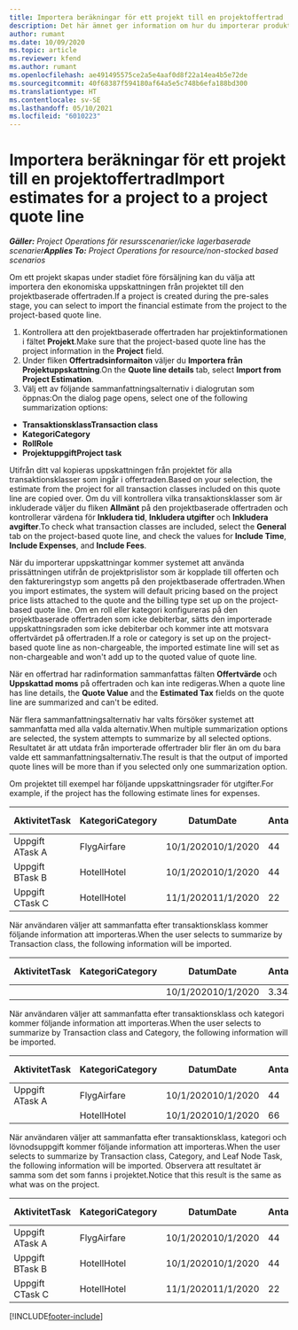 ```yaml
---
title: Importera beräkningar för ett projekt till en projektoffertrad
description: Det här ämnet ger information om hur du importerar produkter från ett projekt till en projektoffertrad.
author: rumant
ms.date: 10/09/2020
ms.topic: article
ms.reviewer: kfend
ms.author: rumant
ms.openlocfilehash: ae491495575ce2a5e4aaf0d8f22a14ea4b5e72de
ms.sourcegitcommit: 40f68387f594180af64a5e5c748b6efa188bd300
ms.translationtype: HT
ms.contentlocale: sv-SE
ms.lasthandoff: 05/10/2021
ms.locfileid: "6010223"
---
```

# <a name="import-estimates-for-a-project-to-a-project-quote-line"></a><span data-ttu-id="58e75-103">Importera beräkningar för ett projekt till en projektoffertrad</span><span class="sxs-lookup"><span data-stu-id="58e75-103">Import estimates for a project to a project quote line</span></span>

<span data-ttu-id="58e75-104">_**Gäller:** Project Operations för resursscenarier/icke lagerbaserade scenarier_</span><span class="sxs-lookup"><span data-stu-id="58e75-104">_**Applies To:** Project Operations for resource/non-stocked based scenarios_</span></span>


<span data-ttu-id="58e75-105">Om ett projekt skapas under stadiet före försäljning kan du välja att importera den ekonomiska uppskattningen från projektet till den projektbaserade offertraden.</span><span class="sxs-lookup"><span data-stu-id="58e75-105">If a project is created during the pre-sales stage, you can select to import the financial estimate from the project to the project-based quote line.</span></span>

1. <span data-ttu-id="58e75-106">Kontrollera att den projektbaserade offertraden har projektinformationen i fältet **Projekt**.</span><span class="sxs-lookup"><span data-stu-id="58e75-106">Make sure that the project-based quote line has the project information in the **Project** field.</span></span>
2. <span data-ttu-id="58e75-107">Under fliken **Offertradsinformaiton** väljer du **Importera från Projektuppskattning**.</span><span class="sxs-lookup"><span data-stu-id="58e75-107">On the **Quote line details** tab, select **Import from Project Estimation**.</span></span>
3. <span data-ttu-id="58e75-108">Välj ett av följande sammanfattningsalternativ i dialogrutan som öppnas:</span><span class="sxs-lookup"><span data-stu-id="58e75-108">On the dialog page opens, select one of the following summarization options:</span></span>

  - <span data-ttu-id="58e75-109">**Transaktionsklass**</span><span class="sxs-lookup"><span data-stu-id="58e75-109">**Transaction class**</span></span>
  - <span data-ttu-id="58e75-110">**Kategori**</span><span class="sxs-lookup"><span data-stu-id="58e75-110">**Category**</span></span>
  - <span data-ttu-id="58e75-111">**Roll**</span><span class="sxs-lookup"><span data-stu-id="58e75-111">**Role**</span></span> 
  - <span data-ttu-id="58e75-112">**Projektuppgift**</span><span class="sxs-lookup"><span data-stu-id="58e75-112">**Project task**</span></span>

<span data-ttu-id="58e75-113">Utifrån ditt val kopieras uppskattningen från projektet för alla transaktionsklasser som ingår i offertraden.</span><span class="sxs-lookup"><span data-stu-id="58e75-113">Based on your selection, the estimate from the project for all transaction classes included on this quote line are copied over.</span></span> <span data-ttu-id="58e75-114">Om du vill kontrollera vilka transaktionsklasser som är inkluderade väljer du fliken **Allmänt** på den projektbaserade offertraden och kontrollerar värdena för **Inkludera tid**, **Inkludera utgifter** och **Inkludera avgifter**.</span><span class="sxs-lookup"><span data-stu-id="58e75-114">To check what transaction classes are included, select the **General** tab on the project-based quote line, and check the values for **Include Time**, **Include Expenses**, and **Include Fees**.</span></span>

<span data-ttu-id="58e75-115">När du importerar uppskattningar kommer systemet att använda prissättningen utifrån de projektprislistor som är kopplade till offerten och den faktureringstyp som angetts på den projektbaserade offertraden.</span><span class="sxs-lookup"><span data-stu-id="58e75-115">When you import estimates, the system will default pricing based on the project price lists attached to the quote and the billing type set up on the project-based quote line.</span></span> <span data-ttu-id="58e75-116">Om en roll eller kategori konfigureras på den projektbaserade offertraden som icke debiterbar, sätts den importerade uppskattningsraden som icke debiterbar och kommer inte att motsvara offertvärdet på offertraden.</span><span class="sxs-lookup"><span data-stu-id="58e75-116">If a role or category is set up on the project-based quote line as non-chargeable, the imported estimate line will set as non-chargeable and won't add up to the quoted value of quote line.</span></span>

<span data-ttu-id="58e75-117">När en offertrad har radinformation sammanfattas fälten **Offertvärde** och **Uppskattad moms** på offertraden och kan inte redigeras.</span><span class="sxs-lookup"><span data-stu-id="58e75-117">When a quote line has line details, the **Quote Value** and the **Estimated Tax** fields on the quote line are summarized and can't be edited.</span></span>

<span data-ttu-id="58e75-118">När flera sammanfattningsalternativ har valts försöker systemet att sammanfatta med alla valda alternativ.</span><span class="sxs-lookup"><span data-stu-id="58e75-118">When multiple summarization options are selected, the system attempts to summarize by all selected options.</span></span> <span data-ttu-id="58e75-119">Resultatet är att utdata från importerade offertrader blir fler än om du bara valde ett sammanfattningsalternativ.</span><span class="sxs-lookup"><span data-stu-id="58e75-119">The result is that the output of imported quote lines will be more than if you selected only one summarization option.</span></span>

<span data-ttu-id="58e75-120">Om projektet till exempel har följande uppskattningsrader för utgifter.</span><span class="sxs-lookup"><span data-stu-id="58e75-120">For example, if the project has the following estimate lines for expenses.</span></span>

| <span data-ttu-id="58e75-121">Aktivitet</span><span class="sxs-lookup"><span data-stu-id="58e75-121">Task</span></span> | <span data-ttu-id="58e75-122">Kategori</span><span class="sxs-lookup"><span data-stu-id="58e75-122">Category</span></span> | <span data-ttu-id="58e75-123">Datum</span><span class="sxs-lookup"><span data-stu-id="58e75-123">Date</span></span> | <span data-ttu-id="58e75-124">Antal</span><span class="sxs-lookup"><span data-stu-id="58e75-124">Quantity</span></span> | <span data-ttu-id="58e75-125">Enhetspris</span><span class="sxs-lookup"><span data-stu-id="58e75-125">Unit price</span></span> | <span data-ttu-id="58e75-126">Belopp</span><span class="sxs-lookup"><span data-stu-id="58e75-126">Amount</span></span> |
| --- | --- | --- | --- | --- | --- |
| <span data-ttu-id="58e75-127">Uppgift A</span><span class="sxs-lookup"><span data-stu-id="58e75-127">Task A</span></span> | <span data-ttu-id="58e75-128">Flyg</span><span class="sxs-lookup"><span data-stu-id="58e75-128">Airfare</span></span> | <span data-ttu-id="58e75-129">10/1/2020</span><span class="sxs-lookup"><span data-stu-id="58e75-129">10/1/2020</span></span> | <span data-ttu-id="58e75-130">4</span><span class="sxs-lookup"><span data-stu-id="58e75-130">4</span></span> | <span data-ttu-id="58e75-131">400</span><span class="sxs-lookup"><span data-stu-id="58e75-131">400</span></span> | <span data-ttu-id="58e75-132">1600</span><span class="sxs-lookup"><span data-stu-id="58e75-132">1600</span></span> |
| <span data-ttu-id="58e75-133">Uppgift B</span><span class="sxs-lookup"><span data-stu-id="58e75-133">Task B</span></span> | <span data-ttu-id="58e75-134">Hotell</span><span class="sxs-lookup"><span data-stu-id="58e75-134">Hotel</span></span> | <span data-ttu-id="58e75-135">10/1/2020</span><span class="sxs-lookup"><span data-stu-id="58e75-135">10/1/2020</span></span> | <span data-ttu-id="58e75-136">4</span><span class="sxs-lookup"><span data-stu-id="58e75-136">4</span></span> | <span data-ttu-id="58e75-137">200</span><span class="sxs-lookup"><span data-stu-id="58e75-137">200</span></span> | <span data-ttu-id="58e75-138">800</span><span class="sxs-lookup"><span data-stu-id="58e75-138">800</span></span> |
| <span data-ttu-id="58e75-139">Uppgift C</span><span class="sxs-lookup"><span data-stu-id="58e75-139">Task C</span></span> | <span data-ttu-id="58e75-140">Hotell</span><span class="sxs-lookup"><span data-stu-id="58e75-140">Hotel</span></span> | <span data-ttu-id="58e75-141">11/1/2020</span><span class="sxs-lookup"><span data-stu-id="58e75-141">11/1/2020</span></span> | <span data-ttu-id="58e75-142">2</span><span class="sxs-lookup"><span data-stu-id="58e75-142">2</span></span> | <span data-ttu-id="58e75-143">200</span><span class="sxs-lookup"><span data-stu-id="58e75-143">200</span></span> | <span data-ttu-id="58e75-144">400</span><span class="sxs-lookup"><span data-stu-id="58e75-144">400</span></span> |

<span data-ttu-id="58e75-145">När användaren väljer att sammanfatta efter transaktionsklass kommer följande information att importeras.</span><span class="sxs-lookup"><span data-stu-id="58e75-145">When the user selects to summarize by Transaction class, the following information will be imported.</span></span>

| <span data-ttu-id="58e75-146">Aktivitet</span><span class="sxs-lookup"><span data-stu-id="58e75-146">Task</span></span> | <span data-ttu-id="58e75-147">Kategori</span><span class="sxs-lookup"><span data-stu-id="58e75-147">Category</span></span> | <span data-ttu-id="58e75-148">Datum</span><span class="sxs-lookup"><span data-stu-id="58e75-148">Date</span></span> | <span data-ttu-id="58e75-149">Antal</span><span class="sxs-lookup"><span data-stu-id="58e75-149">Quantity</span></span> | <span data-ttu-id="58e75-150">Enhetspris</span><span class="sxs-lookup"><span data-stu-id="58e75-150">Unit price</span></span> | <span data-ttu-id="58e75-151">Belopp</span><span class="sxs-lookup"><span data-stu-id="58e75-151">Amount</span></span> |
| --- | --- | --- | --- | --- | --- |
| | | <span data-ttu-id="58e75-152">10/1/2020</span><span class="sxs-lookup"><span data-stu-id="58e75-152">10/1/2020</span></span> | <span data-ttu-id="58e75-153">3.34</span><span class="sxs-lookup"><span data-stu-id="58e75-153">3.34</span></span> | <span data-ttu-id="58e75-154">840</span><span class="sxs-lookup"><span data-stu-id="58e75-154">840</span></span> | <span data-ttu-id="58e75-155">2800</span><span class="sxs-lookup"><span data-stu-id="58e75-155">2800</span></span> |

<span data-ttu-id="58e75-156">När användaren väljer att sammanfatta efter transaktionsklass och kategori kommer följande information att importeras.</span><span class="sxs-lookup"><span data-stu-id="58e75-156">When the user selects to summarize by Transaction class and Category, the following information will be imported.</span></span>

| <span data-ttu-id="58e75-157">Aktivitet</span><span class="sxs-lookup"><span data-stu-id="58e75-157">Task</span></span> | <span data-ttu-id="58e75-158">Kategori</span><span class="sxs-lookup"><span data-stu-id="58e75-158">Category</span></span> | <span data-ttu-id="58e75-159">Datum</span><span class="sxs-lookup"><span data-stu-id="58e75-159">Date</span></span> | <span data-ttu-id="58e75-160">Antal</span><span class="sxs-lookup"><span data-stu-id="58e75-160">Quantity</span></span> | <span data-ttu-id="58e75-161">Enhetspris</span><span class="sxs-lookup"><span data-stu-id="58e75-161">Unit price</span></span> | <span data-ttu-id="58e75-162">Belopp</span><span class="sxs-lookup"><span data-stu-id="58e75-162">Amount</span></span> |
| --- | --- | --- | --- | --- | --- |
| <span data-ttu-id="58e75-163">Uppgift A</span><span class="sxs-lookup"><span data-stu-id="58e75-163">Task A</span></span> | <span data-ttu-id="58e75-164">Flyg</span><span class="sxs-lookup"><span data-stu-id="58e75-164">Airfare</span></span> | <span data-ttu-id="58e75-165">10/1/2020</span><span class="sxs-lookup"><span data-stu-id="58e75-165">10/1/2020</span></span> | <span data-ttu-id="58e75-166">4</span><span class="sxs-lookup"><span data-stu-id="58e75-166">4</span></span> | <span data-ttu-id="58e75-167">400</span><span class="sxs-lookup"><span data-stu-id="58e75-167">400</span></span> | <span data-ttu-id="58e75-168">1600</span><span class="sxs-lookup"><span data-stu-id="58e75-168">1600</span></span> |
| | <span data-ttu-id="58e75-169">Hotell</span><span class="sxs-lookup"><span data-stu-id="58e75-169">Hotel</span></span> | <span data-ttu-id="58e75-170">10/1/2020</span><span class="sxs-lookup"><span data-stu-id="58e75-170">10/1/2020</span></span> | <span data-ttu-id="58e75-171">6</span><span class="sxs-lookup"><span data-stu-id="58e75-171">6</span></span> | <span data-ttu-id="58e75-172">200</span><span class="sxs-lookup"><span data-stu-id="58e75-172">200</span></span> | <span data-ttu-id="58e75-173">1200</span><span class="sxs-lookup"><span data-stu-id="58e75-173">1200</span></span> |

<span data-ttu-id="58e75-174">När användaren väljer att sammanfatta efter transaktionsklass, kategori och lövnodsuppgift kommer följande information att importeras.</span><span class="sxs-lookup"><span data-stu-id="58e75-174">When the user selects to summarize by Transaction class, Category, and Leaf Node Task, the following information will be imported.</span></span> <span data-ttu-id="58e75-175">Observera att resultatet är samma som det som fanns i projektet.</span><span class="sxs-lookup"><span data-stu-id="58e75-175">Notice that this result is the same as what was on the project.</span></span>

| <span data-ttu-id="58e75-176">Aktivitet</span><span class="sxs-lookup"><span data-stu-id="58e75-176">Task</span></span> | <span data-ttu-id="58e75-177">Kategori</span><span class="sxs-lookup"><span data-stu-id="58e75-177">Category</span></span> | <span data-ttu-id="58e75-178">Datum</span><span class="sxs-lookup"><span data-stu-id="58e75-178">Date</span></span> | <span data-ttu-id="58e75-179">Antal</span><span class="sxs-lookup"><span data-stu-id="58e75-179">Quantity</span></span> | <span data-ttu-id="58e75-180">Enhetspris</span><span class="sxs-lookup"><span data-stu-id="58e75-180">Unit price</span></span> | <span data-ttu-id="58e75-181">Belopp</span><span class="sxs-lookup"><span data-stu-id="58e75-181">Amount</span></span> |
| --- | --- | --- | --- | --- | --- |
| <span data-ttu-id="58e75-182">Uppgift A</span><span class="sxs-lookup"><span data-stu-id="58e75-182">Task A</span></span> | <span data-ttu-id="58e75-183">Flyg</span><span class="sxs-lookup"><span data-stu-id="58e75-183">Airfare</span></span> | <span data-ttu-id="58e75-184">10/1/2020</span><span class="sxs-lookup"><span data-stu-id="58e75-184">10/1/2020</span></span> | <span data-ttu-id="58e75-185">4</span><span class="sxs-lookup"><span data-stu-id="58e75-185">4</span></span> | <span data-ttu-id="58e75-186">400</span><span class="sxs-lookup"><span data-stu-id="58e75-186">400</span></span> | <span data-ttu-id="58e75-187">1600</span><span class="sxs-lookup"><span data-stu-id="58e75-187">1600</span></span> |
| <span data-ttu-id="58e75-188">Uppgift B</span><span class="sxs-lookup"><span data-stu-id="58e75-188">Task B</span></span> | <span data-ttu-id="58e75-189">Hotell</span><span class="sxs-lookup"><span data-stu-id="58e75-189">Hotel</span></span> | <span data-ttu-id="58e75-190">10/1/2020</span><span class="sxs-lookup"><span data-stu-id="58e75-190">10/1/2020</span></span> | <span data-ttu-id="58e75-191">4</span><span class="sxs-lookup"><span data-stu-id="58e75-191">4</span></span> | <span data-ttu-id="58e75-192">200</span><span class="sxs-lookup"><span data-stu-id="58e75-192">200</span></span> | <span data-ttu-id="58e75-193">800</span><span class="sxs-lookup"><span data-stu-id="58e75-193">800</span></span> |
| <span data-ttu-id="58e75-194">Uppgift C</span><span class="sxs-lookup"><span data-stu-id="58e75-194">Task C</span></span> | <span data-ttu-id="58e75-195">Hotell</span><span class="sxs-lookup"><span data-stu-id="58e75-195">Hotel</span></span> | <span data-ttu-id="58e75-196">11/1/2020</span><span class="sxs-lookup"><span data-stu-id="58e75-196">11/1/2020</span></span> | <span data-ttu-id="58e75-197">2</span><span class="sxs-lookup"><span data-stu-id="58e75-197">2</span></span> | <span data-ttu-id="58e75-198">200</span><span class="sxs-lookup"><span data-stu-id="58e75-198">200</span></span> | <span data-ttu-id="58e75-199">400</span><span class="sxs-lookup"><span data-stu-id="58e75-199">400</span></span> |


[!INCLUDE[footer-include](../includes/footer-banner.md)]
